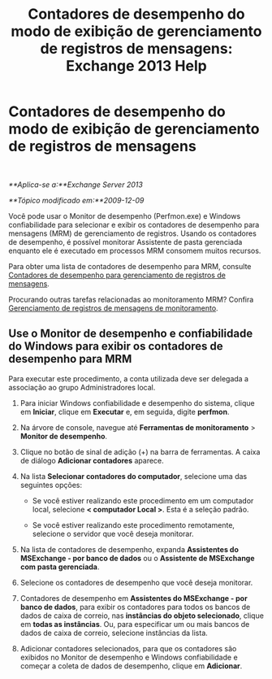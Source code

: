 ﻿---
title: 'Contadores de desempenho do modo de exibição de gerenciamento de registros de mensagens: Exchange 2013 Help'
TOCTitle: Contadores de desempenho do modo de exibição de gerenciamento de registros de mensagens
ms:assetid: ec374d31-2797-4f8b-8c96-3839d01a662c
ms:mtpsurl: https://technet.microsoft.com/pt-br/library/Bb397227(v=EXCHG.150)
ms:contentKeyID: 51407932
ms.date: 05/22/2018
mtps_version: v=EXCHG.150
ms.translationtype: MT
---

# Contadores de desempenho do modo de exibição de gerenciamento de registros de mensagens

 

_**Aplica-se a:**Exchange Server 2013_

_**Tópico modificado em:**2009-12-09_

Você pode usar o Monitor de desempenho (Perfmon.exe) e Windows confiabilidade para selecionar e exibir os contadores de desempenho para mensagens (MRM) de gerenciamento de registros. Usando os contadores de desempenho, é possível monitorar Assistente de pasta gerenciada enquanto ele é executado em processos MRM consomem muitos recursos.

Para obter uma lista de contadores de desempenho para MRM, consulte [Contadores de desempenho para gerenciamento de registros de mensagens](performance-counters-for-messaging-records-management-exchange-2013-help.md).

Procurando outras tarefas relacionadas ao monitoramento MRM? Confira [Gerenciamento de registros de mensagens de monitoramento](monitoring-messaging-records-management-exchange-2013-help.md).

## Use o Monitor de desempenho e confiabilidade do Windows para exibir os contadores de desempenho para MRM

Para executar este procedimento, a conta utilizada deve ser delegada a associação ao grupo Administradores local.

1.  Para iniciar Windows confiabilidade e desempenho do sistema, clique em **Iniciar**, clique em **Executar** e, em seguida, digite **perfmon**.

2.  Na árvore de console, navegue até **Ferramentas de monitoramento** \> **Monitor de desempenho**.

3.  Clique no botão de sinal de adição (+) na barra de ferramentas. A caixa de diálogo **Adicionar contadores** aparece.

4.  Na lista **Selecionar contadores do computador**, selecione uma das seguintes opções:
    
      - Se você estiver realizando este procedimento em um computador local, selecione **\< computador Local \>**. Esta é a seleção padrão.
    
      - Se você estiver realizando este procedimento remotamente, selecione o servidor que você deseja monitorar.

5.  Na lista de contadores de desempenho, expanda **Assistentes do MSExchange - por banco de dados** ou o **Assistente de MSExchange com pasta gerenciada**.

6.  Selecione os contadores de desempenho que você deseja monitorar.

7.  Contadores de desempenho em **Assistentes do MSExchange - por banco de dados**, para exibir os contadores para todos os bancos de dados de caixa de correio, nas **instâncias do objeto selecionado**, clique em **todas as instâncias**. Ou, para especificar um ou mais bancos de dados de caixa de correio, selecione instâncias da lista.

8.  Adicionar contadores selecionados, para que os contadores são exibidos no Monitor de desempenho e Windows confiabilidade e começar a coleta de dados de desempenho, clique em **Adicionar**.

